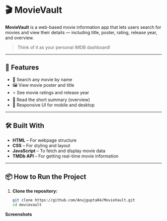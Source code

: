 # 🎬 MovieVault

**MovieVault** is a web-based movie information app that lets users search for movies and view their details — including title, poster, rating, release year, and overview.

> Think of it as your personal IMDB dashboard!

---

## 🚀 Features

- 🔎 Search any movie by name
- 🖼️ View movie poster and title
- ⭐ See movie ratings and release year
- 📝 Read the short summary (overview)
- 📱 Responsive UI for mobile and desktop

---

## 🛠️ Built With

- **HTML** – For webpage structure  
- **CSS** – For styling and layout  
- **JavaScript** – To fetch and display movie data  
- **TMDb API** – For getting real-time movie information

---

## 📦 How to Run the Project

1. **Clone the repository:**
   ```bash
   git clone https://github.com/Anujgupta04/MovieVault.git
   cd movievault

   
**Screenshots**

